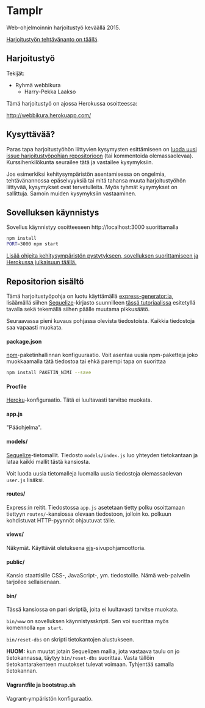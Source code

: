 ﻿# Tamplr

Web-ohjelmoinnin harjoitustyö keväällä 2015.

[Harjoitustyön tehtävänanto on täällä](http://www.cs.tut.fi/~seitti/2015/harjoitustyot/tamplr.html).


## Harjoitustyö

Tekijät:

* Ryhmä webbikura
    * Harry-Pekka Laakso


Tämä harjoitustyö on ajossa Herokussa osoitteessa:

http://webbikura.herokuapp.com/


## Kysyttävää?

Paras tapa harjoitustyöhön liittyvien kysymysten esittämiseen on
[luoda uusi issue harjoitustyöpohjan repositorioon](https://gitlab.rd.tut.fi/tie-23500_2014-2015/template_project/issues)
(tai kommentoida olemassaolevaa).
Kurssihenkilökunta seurailee tätä ja vastailee kysymyksiin.


Jos esimerkiksi kehitysympäristön asentamisessa on ongelmia, tehtävänannossa epäselvyyksiä tai mitä tahansa muuta harjoitustyöhön liittyvää, kysymykset ovat tervetulleita.
Myös tyhmät kysymykset on sallittuja.
Samoin muiden kysymyksiin vastaaminen.


## Sovelluksen käynnistys

Sovellus käynnistyy osoitteeseen http://localhost:3000 suorittamalla

```sh
npm install
PORT=3000 npm start
```

[Lisää ohjeita kehitysympäristön pystytykseen, sovelluksen suorittamiseen ja Herokussa julkaisuun täällä.](http://www.cs.tut.fi/~seitti/2015/harjoitustyot/pystytys.html)


## Repositorion sisältö

Tämä harjoitustyöpohja on luotu käyttämällä
[express-generator:ia](http://expressjs.com/starter/generator.html),
lisäämällä siihen [Sequelize](http://sequelizejs.com/)-kirjasto suunnilleen
[tässä tutoriaalissa](http://sequelizejs.com/articles/express) esitetyllä tavalla
sekä tekemällä siihen päälle muutama pikkusäätö.

Seuraavassa pieni kuvaus pohjassa olevista tiedostoista.
Kaikkia tiedostoja saa vapaasti muokata.

#### package.json
[npm](https://www.npmjs.com/)-paketinhallinnan konfiguuraatio.
Voit asentaa uusia npm-paketteja joko muokkaamalla tätä tiedostoa tai ehkä parempi tapa on suorittaa

```sh
npm install PAKETIN_NIMI --save
```

#### Procfile
[Heroku](https://www.heroku.com/)-konfiguraatio.
Tätä ei luultavasti tarvitse muokata.

#### app.js
"Pääohjelma".

#### models/
[Sequelize](http://sequelizejs.com/)-tietomallit.
Tiedosto `models/index.js` luo yhteyden tietokantaan
ja lataa kaikki mallit tästä kansiosta.

Voit luoda uusia tietomalleja luomalla uusia tiedostoja
olemassaolevan `user.js` lisäksi.

#### routes/
Express:in reitit.
Tiedostossa `app.js` asetetaan tietty polku osoittamaan tiettyyn `routes/`-kansiossa olevaan tiedostoon, jolloin
ko. polkuun kohdistuvat HTTP-pyynnöt ohjautuvat tälle.

#### views/
Näkymät. Käyttävät oletuksena
[ejs](http://www.embeddedjs.com/)-sivupohjamoottoria.

#### public/
Kansio staattisille CSS-, JavaScript-, ym. tiedostoille.
Nämä web-palvelin tarjoilee sellaisenaan.

#### bin/
Tässä kansiossa on pari skriptiä, joita ei luultavasti tarvitse muokata.

`bin/www` on sovelluksen käynnistysskripti.
Sen voi suorittaa myös komennolla `npm start`.

`bin/reset-dbs` on skripti tietokantojen alustukseen.

**HUOM:** kun muutat jotain Sequelizen mallia,
jota vastaava taulu on jo tietokannassa, täytyy `bin/reset-dbs` suorittaa.
Vasta tällöin tietokantarakenteen muutokset tulevat voimaan.
Tyhjentää samalla tietokannan.

#### Vagrantfile ja bootstrap.sh
Vagrant-ympäristön konfiguraatio.



